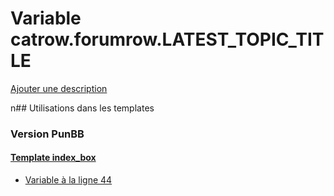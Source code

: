 # Variable catrow.forumrow.LATEST_TOPIC_TITLE
[Ajouter une description](https://fa-tvars.appspot.com/catrow.forumrow.LATEST_TOPIC_TITLE)

n## Utilisations dans les templates

### Version PunBB

#### [Template index_box](punbb/index_box.md)
* [Variable à la ligne 44](../punbb/index_box.tpl#L44)
